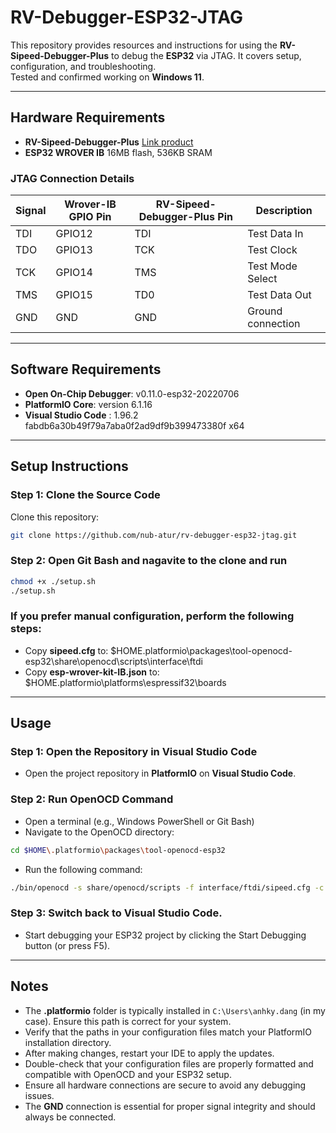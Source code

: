# RV-Debugger-ESP32-JTAG

This repository provides resources and instructions for using the **RV-Sipeed-Debugger-Plus** to debug the **ESP32** via JTAG. It covers setup, configuration, and troubleshooting.  
Tested and confirmed working on **Windows 11**. 

---

## Hardware Requirements
- **RV-Sipeed-Debugger-Plus** [Link product](https://github.com/sipeed/RV-Debugger-BL702)
- **ESP32 WROVER IB** 16MB flash, 536KB SRAM

### JTAG Connection Details
| Signal | Wrover-IB GPIO Pin | RV-Sipeed-Debugger-Plus Pin | Description            |
|--------|----------------|----------------------------|------------------------|
| TDI    | GPIO12         | TDI                       | Test Data In           |
| TDO    | GPIO13         | TCK                       | Test Clock             |
| TCK    | GPIO14         | TMS                       | Test Mode Select       |
| TMS    | GPIO15         | TD0                       | Test Data Out          |
| GND    | GND            | GND                       | Ground connection      |

---

## Software Requirements
- **Open On-Chip Debugger**: v0.11.0-esp32-20220706  
- **PlatformIO Core**: version 6.1.16
- **Visual Studio Code** : 1.96.2 fabdb6a30b49f79a7aba0f2ad9df9b399473380f x64

---

## Setup Instructions

### Step 1: Clone the Source Code
Clone this repository:  
```bash
git clone https://github.com/nub-atur/rv-debugger-esp32-jtag.git
```
### Step 2: Open **Git Bash** and nagavite to the clone and run
```bash
chmod +x ./setup.sh
./setup.sh
```
### If you prefer manual configuration, perform the following steps:
- Copy **sipeed.cfg** to:
$HOME\.platformio\packages\tool-openocd-esp32\share\openocd\scripts\interface\ftdi
- Copy **esp-wrover-kit-IB.json** to:
$HOME\.platformio\platforms\espressif32\boards

---

## Usage
### Step 1: Open the Repository in Visual Studio Code
- Open the project repository in **PlatformIO** on **Visual Studio Code**.

### Step 2: Run OpenOCD Command
- Open a terminal (e.g., Windows PowerShell or Git Bash)
- Navigate to the OpenOCD directory:
```bash
cd $HOME\.platformio\packages\tool-openocd-esp32
``` 
- Run the following command:
```bash
./bin/openocd -s share/openocd/scripts -f interface/ftdi/sipeed.cfg -c "set ESP32_FLASH_VOLTAGE 3.3" -f target/esp32.cfg
```
### Step 3: Switch back to Visual Studio Code.
- Start debugging your ESP32 project by clicking the Start Debugging button (or press F5).

---


## Notes
- The **.platformio** folder is typically installed in `C:\Users\anhky.dang` (in my case). Ensure this path is correct for your system.
- Verify that the paths in your configuration files match your PlatformIO installation directory.
- After making changes, restart your IDE to apply the updates.
- Double-check that your configuration files are properly formatted and compatible with OpenOCD and your ESP32 setup.
- Ensure all hardware connections are secure to avoid any debugging issues.
- The **GND** connection is essential for proper signal integrity and should always be connected.
